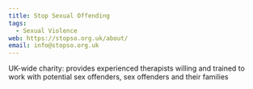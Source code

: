 ```yaml
---
title: Stop Sexual Offending
tags:
  - Sexual Violence
web: https://stopso.org.uk/about/
email: info@stopso.org.uk
---
```

UK-wide charity: provides experienced therapists willing and trained to work with potential sex offenders, sex offenders and their families